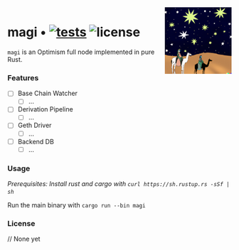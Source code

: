 <img align="right" width="150" height="150" top="100" src="./assets/magi.png">

# magi • [![tests](https://github.com/a16z/magi/actions/workflows/test.yml/badge.svg?label=tests)](https://github.com/a16z/magi/actions/workflows/test.yml) ![license](https://img.shields.io/github/license/a16z/magi?label=license)

`magi` is an Optimism full node implemented in pure Rust.


### Features

- [ ] Base Chain Watcher
    - [ ] ...
- [ ] Derivation Pipeline
    - [ ] ...
- [ ] Geth Driver
    - [ ] ...
- [ ] Backend DB
    - [ ] ...

### Usage

_Prerequisites: Install rust and cargo with `curl https://sh.rustup.rs -sSf | sh`_

Run the main binary with `cargo run --bin magi`


### License

// None yet